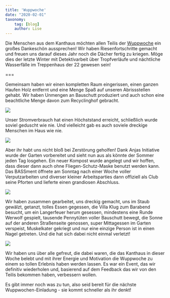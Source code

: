 ```yaml
---
title: 'Wuppwoche'
date: "2020-02-01"
taxonomy:
    tag: [blog]
    author: Lise
---
```


Die Menschen aus dem Kanthaus möchten allen Teilis der [Wuppwoche](/events/2020-01-12_wuppweek) ein großes Dankeschön aussprechen! Wir haben Riesenfortschritte gemacht und freuen uns darauf dieses Jahr noch die Dächer fertig zu kriegen. Möge dies der letzte Winter mit Detektivarbeit über Tropfverläufe und nächtliche Wasserfälle im Treppenhaus der 22 gewesen sein!

===

Gemeinsam haben wir einen kompletten Raum eingerissen, einen ganzen Haufen Holz entfernt und eine Menge Spaß auf unseren Abrissstellen gehabt. Wir haben Unmengen an Bauschutt produziert und auch schon eine beachtliche Menge davon zum Recyclinghof gebracht.

![](wuppweek_staircase.jpg)

Unser Stromverbrauch hat einen Höchststand erreicht, schließlich wurde soviel geduscht wie nie. Und vielleicht gab es auch soviele dreckige Menschen im Haus wie nie.

![](wuppweek_basement.jpg)

Aber ihr habt uns nicht bloß bei Zerstörung geholfen! Dank Anjas Initiative wurde der Garten vorbereitet und sieht nun aus als könnte der Sommer jeden Tag losgehen. Ein neuer Kompost wurde angelegt und wir hoffen, dass dieser dann auch ohne Fliegen-Schutz-Maske benutzt werden kann. Das BASSment öffnete am Sonntag nach einer Woche voller Verputzarbeiten und diverser kleiner Arbeitsparties dann offiziell als Club seine Pforten und lieferte einen grandiosen Abschluss.

![](wuppweek_outsideLunch.jpg)

Wir haben zusammen gearbeitet, uns dreckig gemacht, uns im Staub gewälzt, getanzt, tolles Essen gegessen, die Villa Klug zum Barabend besucht, um ein Langerfeuer herum gesessen, mindestens eine Runde Werwolf gespielt, tausende Pennytüten voller Bauschutt bewegt, die Sonne auf der anderen Straßenseite genossen, super Mittagessen im Garten verspeist, Muskelkater gekriegt und nur eine einzige Person ist in einen Nagel getreten. Und die hat sich dabei nicht einmal verletzt!

![](wuppweek_rubbleCarrying.jpg)

Wir haben uns über alle gefreut, die dabei waren, die das Kanthaus in dieser Woche belebt und mit ihrer Energie und Motivation die Wuppwoche zu einem so tollen Erlebnis haben werden lassen. Es war ein Event, das wir definitiv wiederholen und, basierend auf dem Feedback das wir von den Teilis bekommen haben, verbessern wollen.

Es gibt immer noch was zu tun, also seid bereit für die nächste Wuppwochen-Einladung - sie kommt schneller als ihr denkt!
